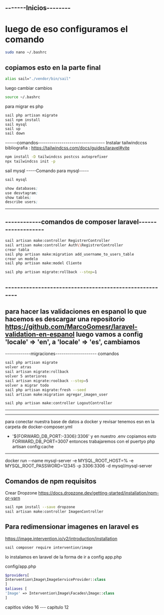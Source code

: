
## -------Inicios--------
# luego de eso configuramos el comando
```bash
sudo nano ~/.bashrc
```
## copiamos esto en la parte final
```bash
alias sail="./vendor/bin/sail"
```
luego cambiar cambios
```bash
source ~/.bashrc
```
para migrar es php 
```bash
sail php artisan migrate 
sail npm install
sail mysql
sail up
sail down
```
------comandos----------------------------------
Instalar tailwindccss
bibliografia : https://tailwindcss.com/docs/guides/laravel#vite
```bash
npm install -D tailwindcss postcss autoprefixer
npx tailwindcss init -p
```

sail mysql
-----Comando para mysql-----
```bash
sail mysql
```
```s
show databases;
use desvtagram;
show tables;
describe users;
```

-----------------------------------------------------------
## ------------comandos de composer laravel-------------------
```bash
sail artisan make:controller RegistrerController
sail artisan make:controller Auth\\RegistrerController
crear tabla
sail php artisan make:migration add_username_to_users_table
crear un modelo
sail php artisan make:model Cliente

sail php artisan migrate:rollback --step=1
```
## -------------------------------------------------------
para hacer las validaciones en espanol lo que hacemos es descargar una repositorio
https://github.com/MarcoGomesr/laravel-validation-en-espanol
luego vamos a config
'locale' => 'en', a
'locale' => 'es',
cambiamos 
------------------------------------------
-------------migraciones---------------------
comandos

```bash
sail php artisan migrate 
volver atras
sail artisan migrate:rollback
volver 5 anteriores
sail artisan migrate:roolback --step=5
volver a migrar todo 
sail php artisan migrate:fresh --seed
sail artisan make:migration agregar_imagen_user

sail php artisan make:controller LogoutController
```

--------------------------------
--------------------------------
para conectar nuestra base de datos a docker y revisar
tenemos esn en la carpeta de docker-composer.yml
- '${FORWARD_DB_PORT:-3306}:3306'
y en nuestro .env copiamos esto
FORWARD_DB_PORT=3007 entonces trabajaremos con el puertyo 
php artisan config:cache
-------------------------------

docker run --name mysql-server -e MYSQL_ROOT_HOST=% -e MYSQL_ROOT_PASSWORD=12345 -p 3306:3306 -d mysql/mysql-server



## Comandos de npm requisitos
Crear Dropzone https://docs.dropzone.dev/getting-started/installation/npm-or-yarn
```bash
sail npm install --save dropzone
sail artisan make:controller ImagenController
```



## Para redimensionar imagenes en laravel es 

https://image.intervention.io/v2/introduction/installation

```bash
sail composer require intervention/image
```
lo instalamos en laravel de la forma de ir a config app.php

config/app.php
```php
$providers[
Intervention\Image\ImageServiceProvider::class
]
$aliases [
'Image' => Intervention\Image\Facades\Image::class
]
```









capitlos
video 16 --- capitulo 12



















